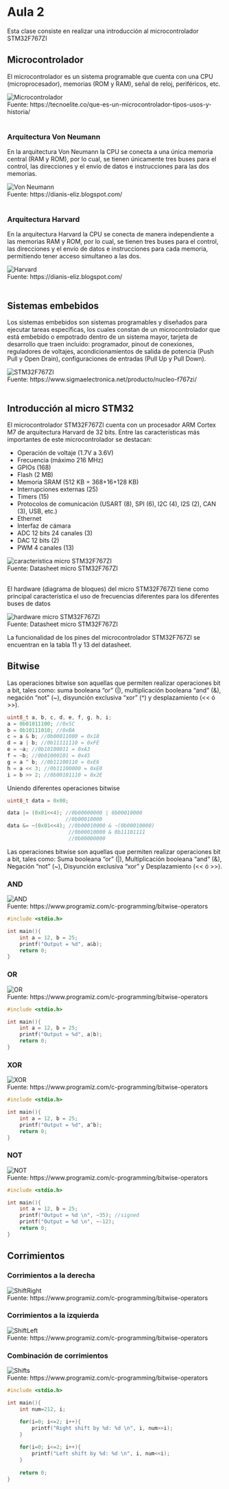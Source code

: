 <h1>Aula 2</h1>

Esta clase consiste en realizar una introducción al microcontrolador STM32F767ZI

<h2>Microcontrolador</h2>

El microcontrolador es un sistema programable que cuenta con una CPU (microprocesador), memorias (ROM y RAM), señal de reloj, periféricos, etc.

<img src="image-2.png" alt="Microcontrolador"/>
<figcaption>Fuente: https://tecnoelite.co/que-es-un-microcontrolador-tipos-usos-y-historia/</figcaption>
<br>

<h3>Arquitectura Von Neumann</h3>

En la arquitectura Von Neumann la CPU se conecta a una única memoria central (RAM y ROM), por lo cual, se tienen únicamente tres buses para el control, las direcciones y el envío de datos e instrucciones para las dos memorias.

<img src="image-3.png" alt="Von Neumann"/>
<figcaption>Fuente: https://dianis-eliz.blogspot.com/</figcaption>
<br>

<h3>Arquitectura Harvard</h3>

En la arquitectura Harvard la CPU se conecta de manera independiente a las memorias RAM y ROM, por lo cual, se tienen tres buses para el control, las direcciones y el envío de datos e instrucciones para cada memoria, permitiendo tener acceso simultaneo a las dos.

<img src="image-4.png" alt="Harvard"/>
<figcaption>Fuente: https://dianis-eliz.blogspot.com/</figcaption>
<br>

<h2>Sistemas embebidos</h2>

Los sistemas embebidos son sistemas programables y diseñados para ejecutar tareas específicas, los cuales constan de un microcontrolador que está embebido o empotrado dentro de un sistema mayor, tarjeta de desarrollo que traen incluido: programador, pinout de conexiones, reguladores de voltajes, acondicionamientos de salida de potencia (Push Pull y Open Drain), configuraciones de entradas (Pull Up y Pull Down).

<img src="image-5.png" alt="STM32F767ZI"/>
<figcaption>Fuente: https://www.sigmaelectronica.net/producto/nucleo-f767zi/</figcaption>
<br>

<h2>Introducción al micro STM32</h2>

El microcontrolador STM32F767ZI cuenta con un procesador ARM Cortex M7 de arquitectura Harvard de 32 bits. Entre las características más importantes de este microcontrolador se destacan:

- Operación de voltaje (1.7V a 3.6V)
- Frecuencia (máximo 216 MHz)
- GPIOs (168)
- Flash (2 MB)
- Memoria SRAM (512 KB = 368+16+128 KB)
- Interrupciones externas (25)
- Timers (15)
- Protocolos de comunicación (USART (8), SPI (6), I2C (4), I2S (2), CAN (3), USB, etc.)
- Ethernet
- Interfaz de cámara
- ADC 12 bits 24 canales (3)
- DAC 12 bits (2)
- PWM 4 canales (13)

<img src="image.png" alt="característica micro STM32F767ZI"/>
<figcaption>Fuente: Datasheet micro STM32F767ZI</figcaption>

<br>

El hardware (diagrama de bloques) del micro STM32F767ZI tiene como principal característica el uso de frecuencias diferentes para los diferentes buses de datos

<img src="image-1.png" alt="hardware micro STM32F767ZI"/>
<figcaption>Fuente: Datasheet micro STM32F767ZI</figcaption>

La funcionalidad de los pines del microcontrolador STM32F767ZI se encuentran en la tabla 11 y 13 del datasheet.

<h2>Bitwise</h2>

Las operaciones bitwise son aquellas que permiten realizar operaciones bit a bit, tales como: suma booleana “or” (|), multiplicación booleana “and” (&), negación “not” (~), disyunción exclusiva “xor” (^) y desplazamiento (<< ó >>).

```c
uint8_t a, b, c, d, e, f, g, h, i;
a = 0b01011100; //0x5C
b = 0b10111010; //0xBA
c = a & b; //0b00011000 = 0x18
d = a | b; //0b11111110 = 0xFE
e = ~a; //0b10100011 = 0xA3
f = ~b; //0b01000101 = 0x45
g = a ^ b; //0b11100110 = 0xE6
h = a << 3; //0b11100000 = 0xE0
i = b >> 2; //0b00101110 = 0x2E
```

Uniendo diferentes operaciones bitwise

```c
uint8_t data = 0x00;

data |= (0x01<<4); //0b00000000 | 0b00010000
                   //0b00010000
data &= ~(0x01<<4); //0b00010000 & ~(0b00010000)
                    //0b00010000 & 0b11101111
                    //0b00000000
```

Las operaciones bitwise son aquellas que permiten realizar operaciones bit a bit, tales como: Suma booleana “or” (|), Multiplicación booleana “and” (&), Negación “not” (~), Disyunción exclusiva “xor” y Desplazamiento (<< ó >>).

<h3>AND</h3>

<img src="image-15.png" alt="AND"/>
<figcaption>Fuente: https://www.programiz.com/c-programming/bitwise-operators</figcaption>

```c
#include <stdio.h>

int main(){
    int a = 12, b = 25;
    printf("Output = %d", a&b);
    return 0;
}
```

<h3>OR</h3>

<img src="image-16.png" alt="OR"/>
<figcaption>Fuente: https://www.programiz.com/c-programming/bitwise-operators</figcaption>

```c
#include <stdio.h>

int main(){
    int a = 12, b = 25;
    printf("Output = %d", a|b);
    return 0;
}
```

<h3>XOR</h3>

<img src="image-17.png" alt="XOR"/>
<figcaption>Fuente: https://www.programiz.com/c-programming/bitwise-operators</figcaption>


```c
#include <stdio.h>

int main(){
    int a = 12, b = 25;
    printf("Output = %d", a^b);
    return 0;
}
```

<h3>NOT</h3>

<img src="image-18.png" alt="NOT"/>
<figcaption>Fuente: https://www.programiz.com/c-programming/bitwise-operators</figcaption>

```c
#include <stdio.h>

int main(){
    int a = 12, b = 25;
    printf("Output = %d \n", ~35); //signed
    printf("Output = %d \n", ~-12);
    return 0;
}
```

<h2>Corrimientos</h2>

<h3>Corrimientos a la derecha</h3>

<img src="image-19.png" alt="ShiftRight"/>
<figcaption>Fuente: https://www.programiz.com/c-programming/bitwise-operators</figcaption>

<h3>Corrimientos a la izquierda</h3>

<img src="image-20.png" alt="ShiftLeft"/>
<figcaption>Fuente: https://www.programiz.com/c-programming/bitwise-operators</figcaption>

<h3>Combinación de corrimientos</h3>

<img src="image-21.png" alt="Shifts"/>
<figcaption>Fuente: https://www.programiz.com/c-programming/bitwise-operators</figcaption>

```c
#include <stdio.h>

int main(){
    int num=212, i;

    for(i=0; i<=2; i++){
        printf("Right shift by %d: %d \n", i, num>>i);
    }
    
    for(i=0; i<=2; i++){
        printf("Left shift by %d: %d \n", i, num<<i);
    }
    
    return 0;
}
```

